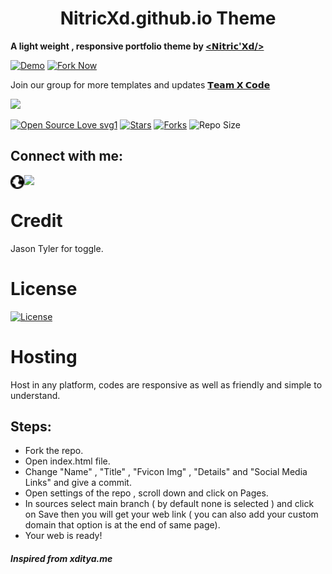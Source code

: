<h1 align="center">NitricXd.github.io Theme</h1>
<p><b>A light weight , responsive portfolio theme by <a href="https://github.com/NitricXd"><𝗡𝗶𝘁𝗿𝗶𝗰'𝗫𝗱/></a></b></p>

[![Demo](https://img.shields.io/badge/Live-Demo-blue?style=flat-square)](https://NitricXd.github.io/NitricXd.github.io/)
[![Fork Now](https://img.shields.io/badge/Fork-Now-red?style=flat-square)](https://github.com/NitricXd/NitricXd.github.io/fork)

<p> Join our group for more templates and updates <a href="https://t.me/TheXCodeTeam"><b>𝗧𝗲𝗮𝗺 𝗫 𝗖𝗼𝗱𝗲</b></a></p>

<img src="https://telegra.ph/file/3079bbc16268df5d742f0.jpg">


[![Open Source Love svg1](https://badges.frapsoft.com/os/v1/open-source.png?v=103)]( https://github.com/NitricXd/NitricXd.github.io)
[![Stars](https://img.shields.io/github/stars/NitricXd/NitricXd.github.io?&style=flat-square)]( https://github.com/NitricXd/NitricXd.github.io/stargazers)
[![Forks](https://img.shields.io/github/forks/NitricXd/NitricXd.github.io?&style=flat-square)]( https://github.com/NitricXd/NitricXd.github.io/network/members)
![Repo Size](https://img.shields.io/github/repo-size/NitricXd/NitricXd.github.io?style=flat-square)

## Connect with me:
[<img align="left" color="blue" width="22px" src="https://raw.githubusercontent.com/iconic/open-iconic/master/svg/globe.svg" />][website]
[<img align="left" color="blue" width="22px" src="https://cdn.jsdelivr.net/npm/simple-icons@v3/icons/telegram.svg" />][telegram]
<br />


[website]: https://NitricXd.github.io
[telegram]: https://t.me/XeD_NitriC

# Credit
Jason Tyler for toggle.

# License

[![License](https://img.shields.io/badge/Apache-2.0-red?style=flat-square)](https://github.com/NitricXd/Portfolio/blob/main/LICENSE)

# Hosting

Host in any platform, codes are responsive as well as friendly and simple to understand.

## Steps:

* Fork the repo.
* Open index.html file.
* Change "Name" , "Title" , "Fvicon Img" , "Details" and "Social Media Links" and give a commit.
* Open settings of the repo , scroll down and click on Pages.
* In sources select main branch ( by default none is selected ) and click on Save then you will get your web link ( you can also add your custom domain that option is at the end of same page). 
* Your web is ready!

<h5>Inspired from xditya.me</h5>

